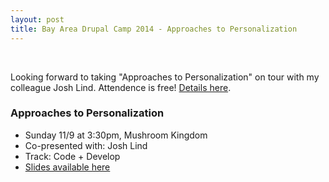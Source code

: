 ```yaml
---
layout: post
title: Bay Area Drupal Camp 2014 - Approaches to Personalization
---
```


<div class="hero" style="background:url('/public/img/badcamp-2014.png');">&nbsp;</div>
<p class="message">
  Looking forward to taking "Approaches to Personalization" on tour with my colleague Josh Lind. Attendence is free! <a href="https://2014.badcamp.net/" target="_blank">Details here</a>.
</p>

### Approaches to Personalization 

* Sunday 11/9 at 3:30pm, Mushroom Kingdom
* Co-presented with: Josh Lind
* Track: Code + Develop
* [Slides available here](https://docs.google.com/presentation/d/1sb6RqNCS8Me0BfK4Q563IDLDPwAwupaIzDuGjXE1mFY/edit?pli=1#slide=id.p)
